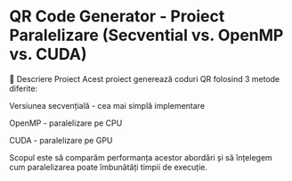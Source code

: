 # QR Code Generator - Proiect Paralelizare (Secvential vs. OpenMP vs. CUDA)

📌 Descriere Proiect
Acest proiect generează coduri QR folosind 3 metode diferite:

Versiunea secvențială - cea mai simplă implementare

OpenMP - paralelizare pe CPU

CUDA - paralelizare pe GPU

Scopul este să comparăm performanța acestor abordări și să înțelegem cum paralelizarea poate îmbunătăți timpii de execuție.

